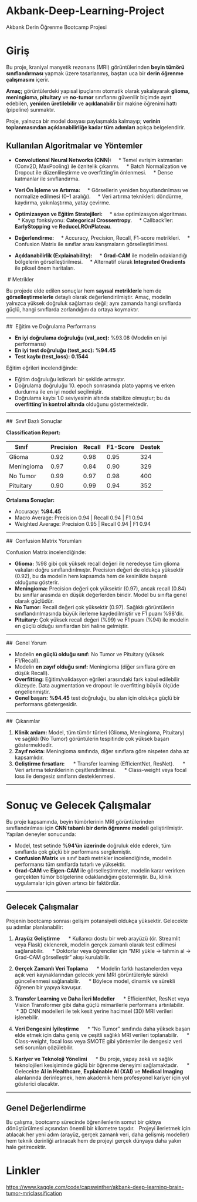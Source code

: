 # Akbank-Deep-Learning-Project
Akbank Derin Öğrenme Bootcamp Projesi 
# Giriş

Bu proje, kraniyal manyetik rezonans (MRI) görüntülerinden **beyin tümörü sınıflandırması** yapmak üzere tasarlanmış, baştan uca bir **derin öğrenme çalışmasını** içerir. 

**Amaç;** görüntülerdeki yapısal ipuçlarını otomatik olarak yakalayarak **glioma, meningioma, pituitary** ve **no-tumor** sınıflarını güvenilir biçimde ayırt edebilen, **yeniden üretilebilir** ve **açıklanabilir** bir makine öğrenimi hattı (pipeline) sunmaktır. 

Proje, yalnızca bir model dosyası paylaşmakla kalmayıp; **verinin toplanmasından açıklanabilirliğe kadar tüm adımları** açıkça belgelendirir.

## Kullanılan Algoritmalar ve Yöntemler

* **Convolutional Neural Networks (CNN):**  
  * Temel evrişim katmanları (Conv2D, MaxPooling) ile öznitelik çıkarımı.  
  * Batch Normalization ve Dropout ile düzenlileştirme ve overfitting’in önlenmesi.  
  * Dense katmanlar ile sınıflandırma.

* **Veri Ön İşleme ve Artırma:**  
  * Görsellerin yeniden boyutlandırılması ve normalize edilmesi (0–1 aralığı).  
  * Veri artırma teknikleri: döndürme, kaydırma, yakınlaştırma, yatay çevirme.

* **Optimizasyon ve Eğitim Stratejileri:**  
  * `Adam` optimizasyon algoritması.  
  * Kayıp fonksiyonu: **Categorical Crossentropy**.  
  * Callback’ler: **EarlyStopping** ve **ReduceLROnPlateau**.

* **Değerlendirme:**  
  * Accuracy, Precision, Recall, F1-score metrikleri.  
  * Confusion Matrix ile sınıflar arası karışmaların görselleştirilmesi.

* **Açıklanabilirlik (Explainability):**  
  * **Grad-CAM** ile modelin odaklandığı bölgelerin görselleştirilmesi.  
  * Alternatif olarak **Integrated Gradients** ile piksel önem haritaları.

 # Metrikler

Bu projede elde edilen sonuçlar hem **sayısal metriklerle** hem de **görselleştirmelerle** detaylı olarak değerlendirilmiştir. Amaç, modelin yalnızca yüksek doğruluk sağlaması değil; aynı zamanda hangi sınıflarda güçlü, hangi sınıflarda zorlandığını da ortaya koymaktır.

---

##  Eğitim ve Doğrulama Performansı

* **En iyi doğrulama doğruluğu (val_acc):** %93.08 (Modelin en iyi performansı)  
* **En iyi test doğruluğu (test_acc):** **%94.45**  
* **Test kaybı (test_loss):** **0.1544**  

Eğitim eğrileri incelendiğinde:  
* Eğitim doğruluğu istikrarlı bir şekilde artmıştır.  
* Doğrulama doğruluğu 10. epoch sonrasında plato yapmış ve erken durdurma ile en iyi model seçilmiştir.  
* Doğrulama kaybı 1.0 seviyesinin altında stabilize olmuştur; bu da **overfitting’in kontrol altında** olduğunu göstermektedir.  

---

##  Sınıf Bazlı Sonuçlar

**Classification Report:**

| Sınıf       | Precision | Recall | F1-Score | Destek |
|-------------|-----------|--------|----------|--------|
| Glioma      | 0.92      | 0.98   | 0.95     | 324    |
| Meningioma  | 0.97      | 0.84   | 0.90     | 329    |
| No Tumor    | 0.99      | 0.97   | 0.98     | 400    |
| Pituitary   | 0.90      | 0.99   | 0.94     | 352    |

**Ortalama Sonuçlar:**
* Accuracy: **%94.45**  
* Macro Average: Precision 0.94 | Recall 0.94 | F1 0.94  
* Weighted Average: Precision 0.95 | Recall 0.94 | F1 0.94  

---

##  Confusion Matrix Yorumları

Confusion Matrix incelendiğinde:  
* **Glioma:** %98 gibi çok yüksek recall değeri ile neredeyse tüm glioma vakaları doğru sınıflandırılmıştır. Precision değeri de oldukça yüksektir (0.92), bu da modelin hem kapsamda hem de kesinlikte başarılı olduğunu gösterir.  
* **Meningioma:** Precision değeri çok yüksektir (0.97), ancak recall (0.84) bu sınıflar arasında en düşük değerlerden biridir. Model bu sınıfta genel olarak güçlüdür.  
* **No Tumor:** Recall değeri çok yüksektir (0.97). Sağlıklı görüntülerin sınıflandırılmasında büyük ilerleme kaydedilmiştir ve F1 puanı %98'dir.  
* **Pituitary:** Çok yüksek recall değeri (%99) ve F1 puanı (%94) ile modelin en güçlü olduğu sınıflardan biri haline gelmiştir.  

---

##  Genel Yorum

* Modelin **en güçlü olduğu sınıf:** No Tumor ve Pituitary (yüksek F1/Recall).  
* Modelin **en zayıf olduğu sınıf:** Meningioma (diğer sınıflara göre en düşük Recall).  
* **Overfitting:** Eğitim/validasyon eğrileri arasındaki fark kabul edilebilir düzeyde. Data augmentation ve dropout ile overfitting büyük ölçüde engellenmiştir.  
* **Genel başarı:** **%94.45** test doğruluğu, bu alan için oldukça güçlü bir performans göstergesidir.  

---

##  Çıkarımlar

1. **Klinik anlam:** Model, tüm tümör türleri (Glioma, Meningioma, Pituitary) ve sağlıklı (No Tumor) görüntülerin tespitinde çok yüksek başarı göstermektedir.  
2. **Zayıf nokta:** Meningioma sınıfında, diğer sınıflara göre nispeten daha az kapsamlıdır.  
3. **Geliştirme fırsatları:**  
   * Transfer learning (EfficientNet, ResNet).  
   * Veri artırma tekniklerinin çeşitlendirilmesi.  
   * Class-weight veya focal loss ile dengesiz sınıfların desteklenmesi.  

---
# Sonuç ve Gelecek Çalışmalar

Bu proje kapsamında, beyin tümörlerinin MRI görüntülerinden sınıflandırılması için **CNN tabanlı bir derin öğrenme modeli** geliştirilmiştir. Yapılan deneyler sonucunda:

* Model, test setinde **%94’ün üzerinde** doğruluk elde ederek, tüm sınıflarda çok güçlü bir performans sergilemiştir.  
* **Confusion Matrix** ve sınıf bazlı metrikler incelendiğinde, modelin performansı tüm sınıflarda tutarlı ve yüksektir.  
* **Grad-CAM** ve **Eigen-CAM** ile görselleştirmeler, modelin karar verirken gerçekten tümör bölgelerine odaklandığını göstermiştir. Bu, klinik uygulamalar için güven artırıcı bir faktördür.  

---

## Gelecek Çalışmalar

Projenin bootcamp sonrası gelişim potansiyeli oldukça yüksektir. Gelecekte şu adımlar planlanabilir:

1. **Arayüz Geliştirme**  
   * Kullanıcı dostu bir web arayüzü (ör. Streamlit veya Flask) eklenerek, modelin gerçek zamanlı olarak test edilmesi sağlanabilir.  
   * Doktorlar veya öğrenciler için “MRI yükle → tahmin al → Grad-CAM görselleştir” akışı kurulabilir.  

2. **Gerçek Zamanlı Veri Toplama**  
   * Modelin farklı hastanelerden veya açık veri kaynaklarından gelecek yeni MRI görüntüleriyle sürekli güncellenmesi sağlanabilir.  
   * Böylece model, dinamik ve sürekli öğrenen bir yapıya kavuşur.  

3. **Transfer Learning ve Daha İleri Modeller**  
   * EfficientNet, ResNet veya Vision Transformer gibi daha güçlü mimarilerle performans artırılabilir.  
   * 3D CNN modelleri ile tek kesit yerine hacimsel (3D) MRI verileri işlenebilir.  

4. **Veri Dengesini İyileştirme**  
   * “No Tumor” sınıfında daha yüksek başarı elde etmek için daha geniş ve çeşitli sağlıklı MRI verileri toplanabilir.  
   * Class-weight, focal loss veya SMOTE gibi yöntemler ile dengesiz veri seti sorunları çözülebilir.  

5. **Kariyer ve Teknoloji Yönelimi**  
   * Bu proje, yapay zekâ ve sağlık teknolojileri kesişiminde güçlü bir öğrenme deneyimi sağlamaktadır.  
   * Gelecekte **AI in Healthcare**, **Explainable AI (XAI)** ve **Medical Imaging** alanlarında derinleşmek, hem akademik hem profesyonel kariyer için yol gösterici olacaktır.  

---

## Genel Değerlendirme

Bu çalışma, bootcamp sürecinde öğrenilenlerin somut bir çıktıya dönüştürülmesi açısından önemli bir kilometre taşıdır.  
Projeyi ilerletmek için atılacak her yeni adım (arayüz, gerçek zamanlı veri, daha gelişmiş modeller) hem teknik derinliği artıracak hem de projeyi gerçek dünyaya daha yakın hale getirecektir.  

# Linkler
https://www.kaggle.com/code/capswinther/akbank-deep-learning-brain-tumor-mriclassification
